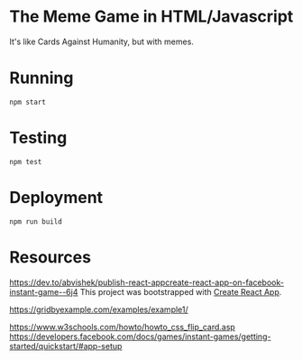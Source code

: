 # The Meme Game in HTML/Javascript

It's like Cards Against Humanity, but with memes.

# Running

`npm start`

# Testing

`npm test`

# Deployment

`npm run build`

# Resources
https://dev.to/abvishek/publish-react-appcreate-react-app-on-facebook-instant-game--6j4
This project was bootstrapped with [Create React App](https://github.com/facebook/create-react-app).

https://gridbyexample.com/examples/example1/

https://www.w3schools.com/howto/howto_css_flip_card.asp
https://developers.facebook.com/docs/games/instant-games/getting-started/quickstart/#app-setup
